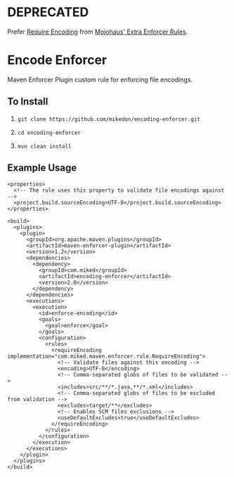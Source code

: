 DEPRECATED
==========

Prefer [Require Encoding](http://www.mojohaus.org/extra-enforcer-rules/requireEncoding.html) from [Mojohaus' Extra Enforcer Rules](http://www.mojohaus.org/extra-enforcer-rules/).

Encode Enforcer
===============

Maven Enforcer Plugin custom rule for enforcing file encodings.

To Install
----------

1. `git clone https://github.com/mikedon/encoding-enforcer.git`

1. `cd encoding-enforcer`

1. `mvn clean install`

Example Usage
-------------
```
<properties>
  <!-- The rule uses this property to validate file encodings against -->
  <project.build.sourceEncoding>UTF-8</project.build.sourceEncoding>
</properties>

<build>
  <plugins>
    <plugin>
      <groupId>org.apache.maven.plugins</groupId>
      <artifactId>maven-enforcer-plugin</artifactId>
      <version>1.2</version>
      <dependencies>
        <dependency>
          <groupId>com.miked</groupId>
          <artifactId>encoding-enforcer</artifactId>
          <version>2.0</version>
        </dependency>
      </dependencies>
      <executions>
        <execution>
          <id>enforce-encoding</id>
          <goals>
            <goal>enforce</goal>
          </goals>
          <configuration>
            <rules>
              <requireEncoding implementation="com.miked.maven.enforcer.rule.RequireEncoding">
                <!-- Validate files against this encoding -->
                <encoding>UTF-8</encoding>
                <!-- Comma-separated globs of files to be validated -->
                <includes>src/**/*.java,**/*.xml</includes>
                <!-- Comma-separated globs of files to be excluded from validation -->
                <excludes>target/**</excludes>
                <!-- Enables SCM files exclusions -->
                <useDefaultExcludes>true</useDefaultExcludes>
              </requireEncoding>
            </rules>
          </configuration>
        </execution>
      </executions>
    </plugin>
  </plugins>
</build>
```
